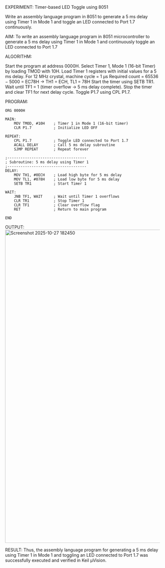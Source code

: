 EXPERIMENT: Timer-based LED Toggle using 8051

Write an assembly language program in 8051 to generate a 5 ms delay using Timer 1 in Mode 1 and toggle an LED connected to Port 1.7 continuously.


AIM:
To write an assembly language program in 8051 microcontroller to generate a 5 ms delay using Timer 1 in Mode 1 and continuously toggle an LED connected to Port 1.7

ALGORITHM:

Start the program at address 0000H.
Select Timer 1, Mode 1 (16-bit Timer) by loading TMOD with 10H.
Load Timer 1 registers with initial values for a 5 ms delay.
For 12 MHz crystal, machine cycle = 1 µs
Required count = 65536 − 5000 = EC78H
→ TH1 = ECH, TL1 = 78H
Start the timer using SETB TR1.
Wait until TF1 = 1 (timer overflow → 5 ms delay complete).
Stop the timer and clear TF1 for next delay cycle.
Toggle P1.7 using CPL P1.7.

PROGRAM:
```
ORG 0000H        

MAIN:
    MOV TMOD, #10H    ; Timer 1 in Mode 1 (16-bit timer)
    CLR P1.7          ; Initialize LED OFF

REPEAT:
    CPL P1.7          ; Toggle LED connected to Port 1.7
    ACALL DELAY       ; Call 5 ms delay subroutine
    SJMP REPEAT       ; Repeat forever

;------------------------------------
; Subroutine: 5 ms delay using Timer 1
;------------------------------------
DELAY:
    MOV TH1, #0ECH    ; Load high byte for 5 ms delay
    MOV TL1, #078H    ; Load low byte for 5 ms delay
    SETB TR1          ; Start Timer 1

WAIT:
    JNB TF1, WAIT     ; Wait until Timer 1 overflows
    CLR TR1           ; Stop Timer 1
    CLR TF1           ; Clear overflow flag
    RET               ; Return to main program

END

```

OUTPUT:
<img width="1919" height="1021" alt="Screenshot 2025-10-27 182450" src="https://github.com/user-attachments/assets/7b1ba353-c2c6-46e2-9649-04adbb00805a" />


RESULT:
Thus, the assembly language program for generating a 5 ms delay using Timer 1 in Mode 1 and toggling an LED connected to Port 1.7 was successfully executed and verified in Keil µVision.
